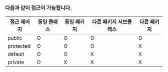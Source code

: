 ### 다음과 같이 접근이 가능합니다.
| 접근 제어자 | 동일 클래스 | 동일 패키지 | 다른 패키지 서브클래스 | 다른 패키지
|---|---|---|---|---|
| public | O | O | O | O |
| protected | O | O | O | X |
| default | O | O | X | X |
| private | O | X | X | X |